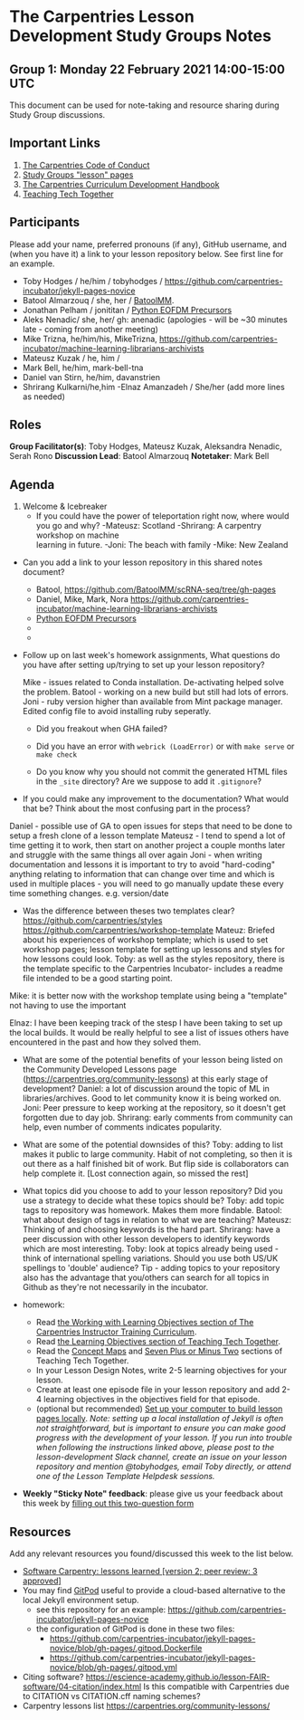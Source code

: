 # The Carpentries Lesson Development Study Groups Notes

## Group 1: Monday 22 February 2021 14:00-15:00 UTC

This document can be used for note-taking and resource sharing during Study Group discussions.

## Important Links

1. [The Carpentries Code of Conduct](https://docs.carpentries.org/topic_folders/policies/code-of-conduct.html)
1. [Study Groups "lesson" pages](https://carpentries-incubator.github.io/study-groups/index.html)
1. [The Carpentries Curriculum Development Handbook](https://cdh.carpentries.org)
1. [Teaching Tech Together](https://teachtogether.tech/)

## Participants

Please add your name, preferred pronouns (if any), GitHub username, and (when you have it) a link to your lesson repository below. See first line for an example.

- Toby Hodges / he/him / tobyhodges / https://github.com/carpentries-incubator/jekyll-pages-novice
- Batool Almarzouq / she, her / [BatoolMM](https://github.com/BatoolMM).
- Jonathan Pelham / jonititan  / [Python EOFDM Precursors](https://github.com/carpentries-incubator/python-EOFDM-precursors)
- Aleks Nenadic/ she, her/ gh: anenadic (apologies - will be ~30 minutes late - coming from another meeting)
- Mike Trizna, he/him/his, MikeTrizna, https://github.com/carpentries-incubator/machine-learning-librarians-archivists
- Mateusz Kuzak / he, him / 
- Mark Bell, he/him, mark-bell-tna
- Daniel van Stirn, he/him, davanstrien
- Shrirang Kulkarni/he,him
-Elnaz Amanzadeh / She/her
(add more lines as needed)

## Roles

**Group Facilitator(s)**: Toby Hodges, Mateusz Kuzak, Aleksandra Nenadic, Serah Rono
**Discussion Lead**: Batool Almarzouq
**Notetaker**: Mark Bell

## Agenda

1. Welcome & Icebreaker 
    - If you could have the power of teleportation right now, where would you go and why?
    -Mateusz: Scotland
    -Shrirang: A carpentry workshop on machine   
    learning in future.
    -Joni: The beach with family
    -Mike: New Zealand

- Can you add a link to your lesson repository in  this shared notes document?
    - Batool, https://github.com/BatoolMM/scRNA-seq/tree/gh-pages
    - Daniel, Mike, Mark, Nora https://github.com/carpentries-incubator/machine-learning-librarians-archivists
    - [Python EOFDM Precursors](https://github.com/carpentries-incubator/python-EOFDM-precursors)
    - 
    - 




- Follow up on last week's homework assignments, What questions do you have after setting up/trying to set up your lesson repository?

    Mike - issues related to Conda installation. De-activating helped solve the problem.
    Batool - working on a new build but still had lots of errors.
    Joni - ruby version higher than available from Mint package manager.  Edited config file to avoid installing ruby seperatly.
    
    - Did you freakout when GHA failed?


    - Did you have an error with `webrick (LoadError)` or with `make serve` or `make check`

    - Do you know why you should not commit the generated HTML files in the `_site` directory? Are we suppose to add it `.gitignore`? 



-  If you could make any improvement to the documentation? What would that be? Think about the most confusing part in the process?

Daniel - possible use of GA to open issues for steps that need to be done to setup a fresh clone of a lesson template
Mateusz - I tend to spend a lot of time getting it to work, then start on another project a couple months later and struggle with the same things all over again
Joni - when writing documentation and lessons it is important to try to avoid "hard-coding" anything relating to information that can change over time and which is used in multiple places - you will need to go manually update these every time something changes.  e.g. version/date

- Was the difference between theses two templates clear? https://github.com/carpentries/styles
https://github.com/carpentries/workshop-template
Mateuz: Briefed about his experiences of workshop template; which is used to set workshop pages; lesson template for setting up lessons and styles for how lessons could look.
Toby: as well as the styles repository, there is the template specific to the Carpentries Incubator- includes a readme file intended to be a good starting point.

Mike: it is better now with the workshop template using being a "template" not having to use the important

Elnaz: I have been keeping track of the stesp I have been taking to set up the local builds. It would be really helpful to see a list of issues others have encountered in the past and how they solved them.

- What are some of the potential benefits of your lesson being listed on the Community Developed Lessons page (https://carpentries.org/community-lessons) at this early stage of development?
Daniel: a lot of discussion around the topic of ML in libraries/archives. Good to let community know it is being worked on.
Joni: Peer pressure to keep working at the repository, so it doesn't get forgotten due to day job.
Shrirang: early comments from community can help, even number of comments indicates popularity.


- What are some of the potential downsides of this?
Toby: adding to list makes it public to large community. Habit of not completing, so then it is out there as a half finished bit of work. But flip side is collaborators can help complete it. [Lost connection again, so missed the rest]


- What topics did you choose to add to your lesson repository? Did you use a strategy to decide what these topics should be?
Toby: add topic tags to repository was homework. Makes them more findable.
Batool: what about design of tags in relation to what we are teaching?
Mateusz: Thinking of and choosing keywords is the hard part.
Shrirang: have a peer discussion with other lesson developers to identify keywords which are most interesting.
Toby: look at topics already being used - think of international spelling variations. Should you use both US/UK spellings to 'double' audience?
Tip - adding topics to your repository also has the advantage that you/others can search for all topics in Github as they're not necessarily in the incubator.

- homework:
    - Read [the Working with Learning Objectives section of The Carpentries Instructor Training Curriculum](https://carpentries.github.io/instructor-training/15-lesson-study/index.html#working-with-learning-objectives).
    - Read [the Learning Objectives section of Teaching Tech Together](http://teachtogether.tech/en/index.html#s:process-objectives).
    - Read the [Concept Maps](http://teachtogether.tech/en/index.html#s:memory-concept-maps) and [Seven Plus or Minus Two](http://teachtogether.tech/en/index.html#s:memory-seven-plus-or-minus) sections of Teaching Tech Together.
    - In your Lesson Design Notes, write 2-5 learning objectives for your lesson.
    - Create at least one episode file in your lesson repository and add 2-4 learning objectives in the objectives field for that episode.
    - (optional but recommended) [Set up your computer to build lesson pages locally](https://carpentries.github.io/lesson-example/setup.html#setup-for-local-rendering-of-the-lessons-optional).
        _Note: setting up a local installation of Jekyll is often not straightforward, but is important to ensure you can make good progress with the development of your lesson. If you run into trouble when following the instructions linked above, please post to the lesson-development Slack channel, create an issue on your lesson repository and mention @tobyhodges, email Toby directly, or attend one of the Lesson Template Helpdesk sessions._

- **Weekly "Sticky Note" feedback**: please give us your feedback about this week by [filling out this two-question form][sticky-notes-link]

## Resources
Add any relevant resources you found/discussed this week to the list below.

- [Software Carpentry: lessons learned [version 2; peer review: 3 approved]](https://f1000research.com/articles/3-62/v2#d24110e4249)
- You may find [GitPod](https://www.gitpod.io/about/) useful to provide a cloud-based alternative to the local Jekyll environment setup.
    - see this repository for an example: https://github.com/carpentries-incubator/jekyll-pages-novice
    - the configuration of GitPod is done in these two files:
        - https://github.com/carpentries-incubator/jekyll-pages-novice/blob/gh-pages/.gitpod.Dockerfile
        - https://github.com/carpentries-incubator/jekyll-pages-novice/blob/gh-pages/.gitpod.yml
- Citing software?  https://escience-academy.github.io/lesson-FAIR-software/04-citation/index.html Is this compatible with Carpentries due to CITATION vs CITATION.cff naming schemes?
- Carpentry lessons list https://carpentries.org/community-lessons/

[sticky-notes-link]: https://forms.gle/wZDMRJbbXgyXJTJs8